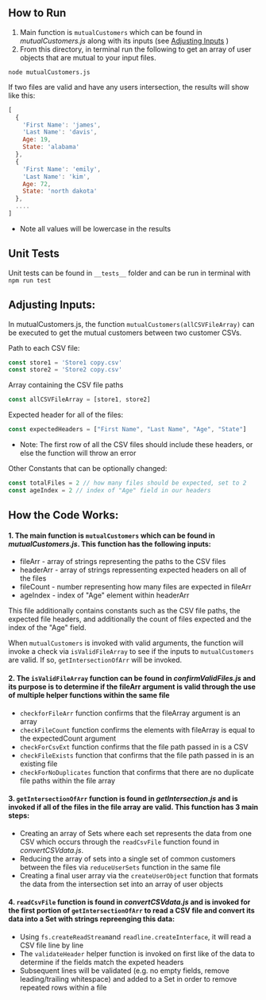 ## How to Run
1. Main function is `mutualCustomers` which can be found in _mutualCustomers.js_ along with its inputs (see [Adjusting Inputs](#adjusting-inputs) )
2. From this directory, in terminal run the following to get an array of user objects that are mutual to your input files. 
```
node mutualCustomers.js
```

If two files are valid and have any users intersection, the results will show like this:

```javascript
[
  {
    'First Name': 'james',
    'Last Name': 'davis',
    Age: 19,
    State: 'alabama'
  },
  {
    'First Name': 'emily',
    'Last Name': 'kim',
    Age: 72,
    State: 'north dakota'
  },
  ....
]
```
* Note all values will be lowercase in the results

## Unit Tests

Unit tests can be found in `__tests__` folder and can be run in terminal with `npm run test`



## Adjusting Inputs:
In mutualCustomers.js, the function `mutualCustomers(allCSVFileArray)` can be executed to get the mutual customers between two customer CSVs. 


Path to each CSV file:
```javascript
const store1 = 'Store1 copy.csv'
const store2 = 'Store2 copy.csv'
```
Array containing the CSV file paths
```javascript
const allCSVFileArray = [store1, store2]
```

Expected header for all of the files:
```javascript
const expectedHeaders = ["First Name", "Last Name", "Age", "State"] 
```
* Note: The first row of all the CSV files should include these headers, or else the function will throw an error

Other Constants that can be optionally changed:
```javascript
const totalFiles = 2 // how many files should be expected, set to 2
const ageIndex = 2 // index of "Age" field in our headers
```



## How the Code Works:

#### 1. The main function is `mutualCustomers` which can be found in _mutualCustomers.js_. This function has the following inputs:
  - fileArr - array of strings representing the paths to the CSV files
  - headerArr - array of strings repressenting expected headers on all of the files
  - fileCount - number representing how many files are expected in fileArr
  - ageIndex - index of "Age" element within headerArr

This file additionally contains constants such as the CSV file paths, the expected file headers, and additionally the count of files expected and the index of the "Age" field.

When `mutualCustomers` is invoked with valid arguments, the function will invoke a check via `isValidFileArray` to see if the inputs to `mutualCustomers` are valid. If so, `getIntersectionOfArr` will be invoked.

#### 2. The `isValidFileArray` function can be found in _confirmValidFiles.js_ and its purpose is to determine if the fileArr argument is valid through the use of multiple helper functions within the same file

  - `checkforFileArr` function confirms that the fileArray argument is an array
  - `checkFileCount` function confirms the elements with fileArray is equal to the expectedCount argument
  - `checkForCsvExt` function confirms that the file path passed in is a CSV
  - `checkFileExists` function that confirms that the file path passed in is an existing file
  - `checkForNoDuplicates` function that confirms that there are no duplicate file paths within the file array

#### 3. `getIntersectionOfArr` function is found in _getIntersection.js_ and is invoked if all of the files in the file array are valid. This function has 3 main steps:

  - Creating an array of Sets where each set represents the data from one CSV which occurs through the `readCsvFile` function found in _convertCSVdata.js_.
  - Reducing the array of sets into a single set of common customers between the files via `reduceUserSets` function in the same file
  - Creating a final user array via the `createUserObject` function that formats the data from the intersection set into an array of user objects

#### 4. `readCsvFile` function is found in _convertCSVdata.js_ and is invoked for the first portion of `getIntersectionOfArr` to read a CSV file and convert its data into a Set with strings repreenging this data:

- Using `fs.createReadStream`and `readline.createInterface`, it will read a CSV file line by line
- The `validateHeader` helper function is invoked on first like of the data to determine if the fields match the expeted headers
- Subsequent lines will be validated (e.g. no empty fields, remove leading/trailing whitespace) and added to a Set in order to remove repeated rows within a file 
